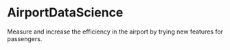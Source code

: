 # AirportDataScience
Measure and increase the efficiency in the airport by trying new features for passengers.

